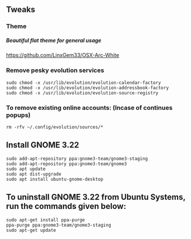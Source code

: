 ## Tweaks ##

### Theme ###

##### Beautiful flat theme for general usage #####

https://github.com/LinxGem33/OSX-Arc-White

### Remove pesky evolution services ###

    sudo chmod -x /usr/lib/evolution/evolution-calendar-factory
    sudo chmod -x /usr/lib/evolution/evolution-addressbook-factory
    sudo chmod -x /usr/lib/evolution/evolution-source-registry
    
### To remove existing online accounts: (Incase of continues popups) ###

    rm -rfv ~/.config/evolution/sources/*

## Install GNOME 3.22 ##

    sudo add-apt-repository ppa:gnome3-team/gnome3-staging
    sudo add-apt-repository ppa:gnome3-team/gnome3
    sudo apt update
    sudo apt dist-upgrade
    sudo apt install ubuntu-gnome-desktop

## To uninstall GNOME 3.22 from Ubuntu Systems, run the commands given below: ##

    sudo apt-get install ppa-purge
    ppa-purge ppa:gnome3-team/gnome3-staging
    sudo apt-get update
    